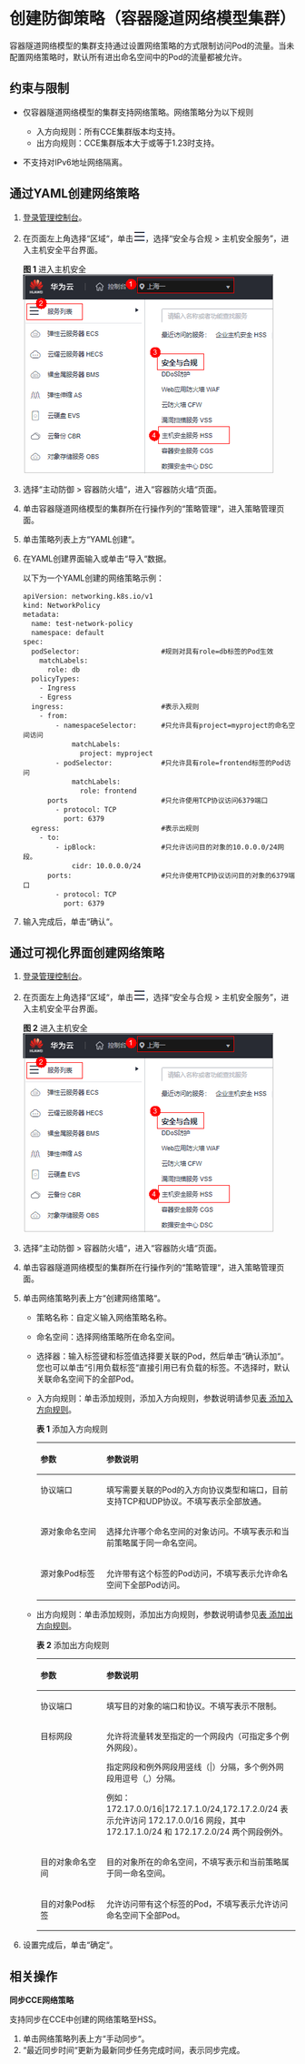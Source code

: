 # 创建防御策略（容器隧道网络模型集群）<a name="hss_01_0501"></a>

容器隧道网络模型的集群支持通过设置网络策略的方式限制访问Pod的流量。当未配置网络策略时，默认所有进出命名空间中的Pod的流量都被允许。

## 约束与限制<a name="section151498530564"></a>

-   仅容器隧道网络模型的集群支持网络策略。网络策略分为以下规则
    -   入方向规则：所有CCE集群版本均支持。
    -   出方向规则：CCE集群版本大于或等于1.23时支持。

-   不支持对IPv6地址网络隔离。

## 通过YAML创建网络策略<a name="section12748165121618"></a>

1.  [登录管理控制台](https://console.huaweicloud.com/?locale=zh-cn)。
2.  在页面左上角选择“区域“，单击![](figures/zh-cn_image_0000001517317834.png)，选择“安全与合规 \> 主机安全服务”，进入主机安全平台界面。

    **图 1**  进入主机安全<a name="hss_01_0234_fig1855613765114"></a>  
    ![](figures/进入主机安全.png "进入主机安全")

3.  选择“主动防御  \>   容器防火墙“，进入“容器防火墙“页面。
4.  单击容器隧道网络模型的集群所在行操作列的“策略管理“，进入策略管理页面。
5.  单击策略列表上方“YAML创建“。
6.  在YAML创建界面输入或单击“导入“数据。

    以下为一个YAML创建的网络策略示例：

    ```
    apiVersion: networking.k8s.io/v1
    kind: NetworkPolicy
    metadata:
      name: test-network-policy
      namespace: default
    spec:
      podSelector:                    #规则对具有role=db标签的Pod生效                 
        matchLabels:
          role: db
      policyTypes:
        - Ingress
        - Egress
      ingress:                        #表示入规则
        - from:
            - namespaceSelector:      #只允许具有project=myproject的命名空间访问
                matchLabels:
                  project: myproject
            - podSelector:            #只允许具有role=frontend标签的Pod访问
                matchLabels:
                  role: frontend
          ports                       #只允许使用TCP协议访问6379端口 
            - protocol: TCP
              port: 6379
      egress:                         #表示出规则
        - to:
            - ipBlock:                #只允许访问目的对象的10.0.0.0/24网段。
                cidr: 10.0.0.0/24
          ports:                      #只允许使用TCP协议访问目的对象的6379端口
            - protocol: TCP
              port: 6379
    
    ```

7.  输入完成后，单击“确认“。

## 通过可视化界面创建网络策略<a name="section123961784711"></a>

1.  [登录管理控制台](https://console.huaweicloud.com/?locale=zh-cn)。
2.  在页面左上角选择“区域“，单击![](figures/zh-cn_image_0000001517317834.png)，选择“安全与合规 \> 主机安全服务”，进入主机安全平台界面。

    **图 2**  进入主机安全<a name="hss_01_0234_fig1855613765114_1"></a>  
    ![](figures/进入主机安全.png "进入主机安全")

3.  选择“主动防御  \>   容器防火墙“，进入“容器防火墙“页面。
4.  单击容器隧道网络模型的集群所在行操作列的“策略管理“，进入策略管理页面。
5.  单击网络策略列表上方“创建网络策略“。
    -   策略名称：自定义输入网络策略名称。
    -   命名空间：选择网络策略所在命名空间。
    -   选择器：输入标签键和标签值选择要关联的Pod，然后单击“确认添加“。您也可以单击“引用负载标签“直接引用已有负载的标签。不选择时，默认关联命名空间下的全部Pod。
    -   入方向规则：单击添加规则，添加入方向规则，参数说明请参见[表 添加入方向规则](#table32391930185612)。

        **表 1**  添加入方向规则

        <a name="table32391930185612"></a>
        <table><thead align="left"><tr id="row1324013306563"><th class="cellrowborder" valign="top" width="25.44%" id="mcps1.2.3.1.1"><p id="p11240183055611"><a name="p11240183055611"></a><a name="p11240183055611"></a>参数</p>
        </th>
        <th class="cellrowborder" valign="top" width="74.56%" id="mcps1.2.3.1.2"><p id="p42401730125616"><a name="p42401730125616"></a><a name="p42401730125616"></a>参数说明</p>
        </th>
        </tr>
        </thead>
        <tbody><tr id="row9240113065617"><td class="cellrowborder" valign="top" width="25.44%" headers="mcps1.2.3.1.1 "><p id="p62409309563"><a name="p62409309563"></a><a name="p62409309563"></a>协议端口</p>
        </td>
        <td class="cellrowborder" valign="top" width="74.56%" headers="mcps1.2.3.1.2 "><p id="p1124019304564"><a name="p1124019304564"></a><a name="p1124019304564"></a>填写需要关联的Pod的入方向协议类型和端口，目前支持TCP和UDP协议。不填写表示全部放通。</p>
        </td>
        </tr>
        <tr id="row1240123035614"><td class="cellrowborder" valign="top" width="25.44%" headers="mcps1.2.3.1.1 "><p id="p1240230115614"><a name="p1240230115614"></a><a name="p1240230115614"></a>源对象命名空间</p>
        </td>
        <td class="cellrowborder" valign="top" width="74.56%" headers="mcps1.2.3.1.2 "><p id="p224073025620"><a name="p224073025620"></a><a name="p224073025620"></a>选择允许哪个命名空间的对象访问。不填写表示和当前策略属于同一命名空间。</p>
        </td>
        </tr>
        <tr id="row192401630115620"><td class="cellrowborder" valign="top" width="25.44%" headers="mcps1.2.3.1.1 "><p id="p11240143075611"><a name="p11240143075611"></a><a name="p11240143075611"></a>源对象Pod标签</p>
        </td>
        <td class="cellrowborder" valign="top" width="74.56%" headers="mcps1.2.3.1.2 "><p id="p024073012564"><a name="p024073012564"></a><a name="p024073012564"></a>允许带有这个标签的Pod访问，不填写表示允许命名空间下全部Pod访问。</p>
        </td>
        </tr>
        </tbody>
        </table>

    -   出方向规则：单击添加规则，添加出方向规则，参数说明请参见[表 添加出方向规则](#table13434025124710)。

        **表 2**  添加出方向规则

        <a name="table13434025124710"></a>
        <table><thead align="left"><tr id="row17434925184711"><th class="cellrowborder" valign="top" width="25.44%" id="mcps1.2.3.1.1"><p id="p1243512518478"><a name="p1243512518478"></a><a name="p1243512518478"></a>参数</p>
        </th>
        <th class="cellrowborder" valign="top" width="74.56%" id="mcps1.2.3.1.2"><p id="p743510255477"><a name="p743510255477"></a><a name="p743510255477"></a>参数说明</p>
        </th>
        </tr>
        </thead>
        <tbody><tr id="row0435325114717"><td class="cellrowborder" valign="top" width="25.44%" headers="mcps1.2.3.1.1 "><p id="p204351256477"><a name="p204351256477"></a><a name="p204351256477"></a>协议端口</p>
        </td>
        <td class="cellrowborder" valign="top" width="74.56%" headers="mcps1.2.3.1.2 "><p id="p6435172511477"><a name="p6435172511477"></a><a name="p6435172511477"></a>填写目的对象的端口和协议。不填写表示不限制。</p>
        </td>
        </tr>
        <tr id="row9435172517471"><td class="cellrowborder" valign="top" width="25.44%" headers="mcps1.2.3.1.1 "><p id="p164265485485"><a name="p164265485485"></a><a name="p164265485485"></a>目标网段</p>
        </td>
        <td class="cellrowborder" valign="top" width="74.56%" headers="mcps1.2.3.1.2 "><p id="p75021541915"><a name="p75021541915"></a><a name="p75021541915"></a>允许将流量转发至指定的一个网段内（可指定多个例外网段）。</p>
        <p id="p122628591791"><a name="p122628591791"></a><a name="p122628591791"></a>指定网段和例外网段用竖线（|）分隔，多个例外网段用逗号（,）分隔。</p>
        <p id="p1943532574714"><a name="p1943532574714"></a><a name="p1943532574714"></a>例如：172.17.0.0/16|172.17.1.0/24,172.17.2.0/24 表示允许访问 172.17.0.0/16 网段，其中 172.17.1.0/24 和 172.17.2.0/24 两个网段例外。</p>
        </td>
        </tr>
        <tr id="row348724611019"><td class="cellrowborder" valign="top" width="25.44%" headers="mcps1.2.3.1.1 "><p id="p14883461105"><a name="p14883461105"></a><a name="p14883461105"></a>目的对象命名空间</p>
        </td>
        <td class="cellrowborder" valign="top" width="74.56%" headers="mcps1.2.3.1.2 "><p id="p1548824610104"><a name="p1548824610104"></a><a name="p1548824610104"></a>目的对象所在的命名空间，不填写表示和当前策略属于同一命名空间。</p>
        </td>
        </tr>
        <tr id="row9435152510473"><td class="cellrowborder" valign="top" width="25.44%" headers="mcps1.2.3.1.1 "><p id="p5435525194719"><a name="p5435525194719"></a><a name="p5435525194719"></a>目的对象Pod标签</p>
        </td>
        <td class="cellrowborder" valign="top" width="74.56%" headers="mcps1.2.3.1.2 "><p id="p11436182512470"><a name="p11436182512470"></a><a name="p11436182512470"></a>允许访问带有这个标签的Pod，不填写表示允许访问命名空间下全部Pod。</p>
        </td>
        </tr>
        </tbody>
        </table>

1.  设置完成后，单击“确定“。

## 相关操作<a name="section11771829122113"></a>

**同步CCE网络策略**

支持同步在CCE中创建的网络策略至HSS。

1.  单击网络策略列表上方“手动同步“。
2.  “最近同步时间“更新为最新同步任务完成时间，表示同步完成。

